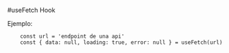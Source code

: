 #useFetch Hook

Ejemplo:

```
    const url = 'endpoint de una api'
    const { data: null, loading: true, error: null } = useFetch(url)

```